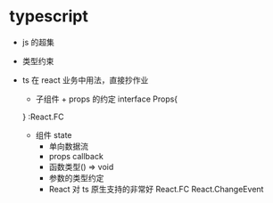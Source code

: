 # typescript

- js 的超集
- 类型约束
- ts 在 react 业务中用法，直接抄作业

  - 子组件 + props 的约定
    interface Props{

  }
  :React.FC<Props>

  - 组件 state
    - 单向数据流
    - props callback
    - 函数类型() => void
    - 参数的类型约定
    - React 对 ts 原生支持的非常好
      React.FC
      React.ChangeEvent<HTMLInputElement>
